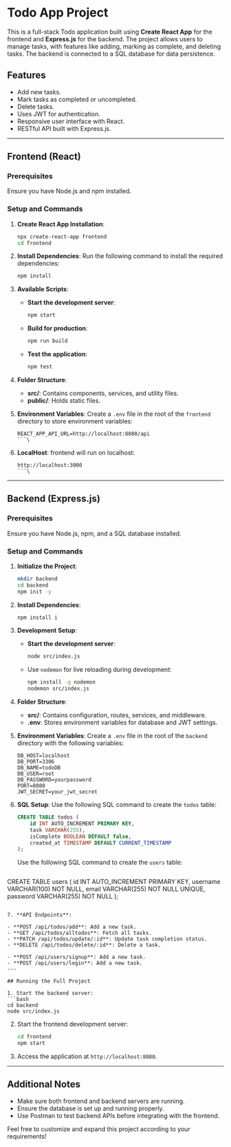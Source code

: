 # Todo App Project

This is a full-stack Todo application built using **Create React App** for the frontend and **Express.js** for the backend. The project allows users to manage tasks, with features like adding, marking as complete, and deleting tasks. The backend is connected to a SQL database for data persistence.

## Features

- Add new tasks.
- Mark tasks as completed or uncompleted.
- Delete tasks.
- Uses JWT for authentication.
- Responsive user interface with React.
- RESTful API built with Express.js.

---

## Frontend (React)

### Prerequisites

Ensure you have Node.js and npm installed.

### Setup and Commands

1. **Create React App Installation**:
   ```bash
   npx create-react-app frontend
   cd frontend
   ```

2. **Install Dependencies**:
   Run the following command to install the required dependencies:
   ```bash
   npm install 
   ```

3. **Available Scripts**:

   - **Start the development server**:
     ```bash
     npm start
     ```

   - **Build for production**:
     ```bash
     npm run build
     ```

   - **Test the application**:
     ```bash
     npm test
     ```

4. **Folder Structure**:
   - **src/**: Contains components, services, and utility files.
   - **public/**: Holds static files.

5. **Environment Variables**:
   Create a `.env` file in the root of the `frontend` directory to store environment variables:
   ```env
   REACT_APP_API_URL=http://localhost:8080/api
   ```\
6. **LocalHost**:
   frontend will run on localhost:
   ```PORT
   http://localhost:3000
   ```\ 

---

## Backend (Express.js)

### Prerequisites

Ensure you have Node.js, npm, and a SQL database installed.

### Setup and Commands

1. **Initialize the Project**:
   ```bash
   mkdir backend
   cd backend
   npm init -y
   ```

2. **Install Dependencies**:
   ```bash
   npm install i
   ```

3. **Development Setup**:

   - **Start the development server**:
     ```bash
     node src/index.js
     ```

   - Use `nodemon` for live reloading during development:
     ```bash
     npm install -g nodemon
     nodemon src/index.js
     ```

4. **Folder Structure**:
   - **src/**: Contains configuration, routes, services, and middleware.
   - **.env**: Stores environment variables for database and JWT settings.

5. **Environment Variables**:
   Create a `.env` file in the root of the `backend` directory with the following variables:
   ```env
   DB_HOST=localhost
   DB_PORT=3306
   DB_NAME=todoDB
   DB_USER=root
   DB_PASSWORD=yourpassword
   PORT=8080
   JWT_SECRET=your_jwt_secret
   ```

6. **SQL Setup**:
   Use the following SQL command to create the `todos` table:
   ```sql
   CREATE TABLE todos (
       id INT AUTO_INCREMENT PRIMARY KEY,
       task VARCHAR(255),
       isComplete BOOLEAN DEFAULT false,
       created_at TIMESTAMP DEFAULT CURRENT_TIMESTAMP
   );
   ```

    Use the following SQL command to create the `users` table:
   ```sql
  CREATE TABLE users (
    id INT AUTO_INCREMENT PRIMARY KEY,
    username VARCHAR(100) NOT NULL,
    email VARCHAR(255) NOT NULL UNIQUE,
    password VARCHAR(255) NOT NULL
);
   ```

7. **API Endpoints**:

   - **POST /api/todos/add**: Add a new task.
   - **GET /api/todos/alltodos**: Fetch all tasks.
   - **PATCH /api/todos/update/:id**: Update task completion status.
   - **DELETE /api/todos/delete/:id**: Delete a task.

- **POST /api/users/signup**: Add a new task.
- **POST /api/users/login**: Add a new task.
---

## Running the Full Project

1. Start the backend server:
   ```bash
   cd backend
   node src/index.js
   ```

2. Start the frontend development server:
   ```bash
   cd frontend
   npm start
   ```

3. Access the application at `http://localhost:8080`.

---

## Additional Notes

- Make sure both frontend and backend servers are running.
- Ensure the database is set up and running properly.
- Use Postman to test backend APIs before integrating with the frontend.

Feel free to customize and expand this project according to your requirements!

